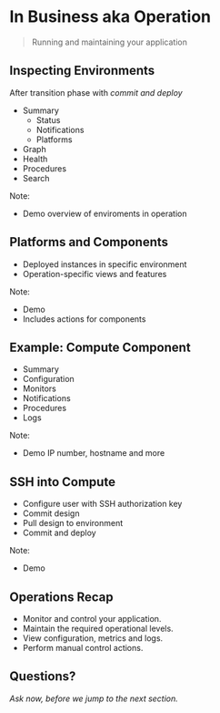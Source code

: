 # In Business aka Operation

> Running and maintaining your application

<!--- vertical -->

## Inspecting Environments

After transition phase with _commit and deploy_

- Summary
  - Status
  - Notifications
  - Platforms
- Graph
- Health
- Procedures
- Search

Note:
- Demo overview of enviroments in operation

<!--- vertical -->

## Platforms and Components

- Deployed instances in specific environment
- Operation-specific views and features

Note:
- Demo
- Includes actions for components

<!--- vertical -->

## Example: Compute Component

- Summary
- Configuration
- Monitors
- Notifications
- Procedures
- Logs

Note:
- Demo IP number, hostname and more

<!--- vertical -->

## SSH into Compute

- Configure user with SSH authorization key
- Commit design
- Pull design to environment
- Commit and deploy

Note:
- Demo

<!--- vertical -->

## Operations Recap

- Monitor and control your application.
- Maintain the required operational levels.
- View configuration, metrics and logs.
- Perform manual control actions.

<!--- vertical -->

## Questions? 

<em class="yellow">Ask now, before we jump to the next section.</em>

